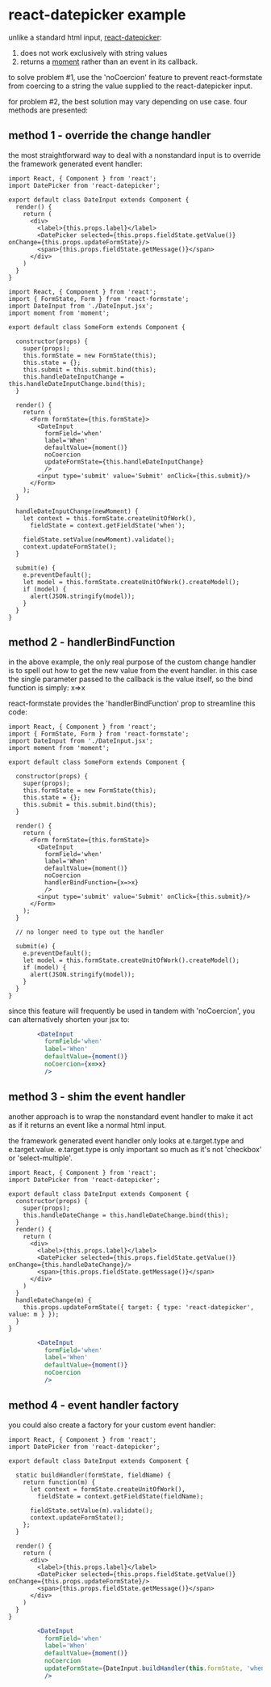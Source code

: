 # react-datepicker example

unlike a standard html input, [react-datepicker](https://github.com/Hacker0x01/react-datepicker):

1. does not work exclusively with string values
2. returns a [moment](http://momentjs.com/) rather than an event in its callback.

to solve problem #1, use the 'noCoercion' feature to prevent react-formstate from coercing to a string the value supplied to the react-datepicker input.

for problem #2, the best solution may vary depending on use case. four methods are presented:

## method 1 - override the change handler

the most straightforward way to deal with a nonstandard input is to override the framework generated event handler:

```es6
import React, { Component } from 'react';
import DatePicker from 'react-datepicker';

export default class DateInput extends Component {
  render() {
    return (
      <div>
        <label>{this.props.label}</label>
        <DatePicker selected={this.props.fieldState.getValue()} onChange={this.props.updateFormState}/>
        <span>{this.props.fieldState.getMessage()}</span>
      </div>
    )
  }
}
```

```es6
import React, { Component } from 'react';
import { FormState, Form } from 'react-formstate';
import DateInput from './DateInput.jsx';
import moment from 'moment';

export default class SomeForm extends Component {

  constructor(props) {
    super(props);
    this.formState = new FormState(this);
    this.state = {};
    this.submit = this.submit.bind(this);
    this.handleDateInputChange = this.handleDateInputChange.bind(this);
  }

  render() {
    return (
      <Form formState={this.formState}>
        <DateInput
          formField='when'
          label='When'
          defaultValue={moment()}
          noCoercion
          updateFormState={this.handleDateInputChange}
          />
        <input type='submit' value='Submit' onClick={this.submit}/>
      </Form>
    );
  }

  handleDateInputChange(newMoment) {
    let context = this.formState.createUnitOfWork(),
      fieldState = context.getFieldState('when');

    fieldState.setValue(newMoment).validate();
    context.updateFormState();
  }

  submit(e) {
    e.preventDefault();
    let model = this.formState.createUnitOfWork().createModel();
    if (model) {
      alert(JSON.stringify(model));
    }
  }
}
```

## method 2 - handlerBindFunction

in the above example, the only real purpose of the custom change handler is to spell out how to get the new value from the event handler. in this case the single parameter passed to the callback is the value itself, so the bind function is simply: x=>x

react-formstate provides the 'handlerBindFunction' prop to streamline this code:

```es6
import React, { Component } from 'react';
import { FormState, Form } from 'react-formstate';
import DateInput from './DateInput.jsx';
import moment from 'moment';

export default class SomeForm extends Component {

  constructor(props) {
    super(props);
    this.formState = new FormState(this);
    this.state = {};
    this.submit = this.submit.bind(this);
  }

  render() {
    return (
      <Form formState={this.formState}>
        <DateInput
          formField='when'
          label='When'
          defaultValue={moment()}
          noCoercion
          handlerBindFunction={x=>x}
          />
        <input type='submit' value='Submit' onClick={this.submit}/>
      </Form>
    );
  }

  // no longer need to type out the handler

  submit(e) {
    e.preventDefault();
    let model = this.formState.createUnitOfWork().createModel();
    if (model) {
      alert(JSON.stringify(model));
    }
  }
}
```

since this feature will frequently be used in tandem with 'noCoercion', you can alternatively shorten your jsx to:

```jsx
        <DateInput
          formField='when'
          label='When'
          defaultValue={moment()}
          noCoercion={x=>x}
          />
```

## method 3 - shim the event handler

another approach is to wrap the nonstandard event handler to make it act as if it returns an event like a normal html input.

the framework generated event handler only looks at e.target.type and e.target.value. e.target.type is only important so much as it's not 'checkbox' or 'select-multiple'.

```es6
import React, { Component } from 'react';
import DatePicker from 'react-datepicker';

export default class DateInput extends Component {
  constructor(props) {
    super(props);
    this.handleDateChange = this.handleDateChange.bind(this);
  }
  render() {
    return (
      <div>
        <label>{this.props.label}</label>
        <DatePicker selected={this.props.fieldState.getValue()} onChange={this.handleDateChange}/>
        <span>{this.props.fieldState.getMessage()}</span>
      </div>
    )
  }
  handleDateChange(m) {
    this.props.updateFormState({ target: { type: 'react-datepicker', value: m } });
  }
}
```

```jsx
        <DateInput
          formField='when'
          label='When'
          defaultValue={moment()}
          noCoercion
          />
```

## method 4 - event handler factory

you could also create a factory for your custom event handler:

```es6
import React, { Component } from 'react';
import DatePicker from 'react-datepicker';

export default class DateInput extends Component {

  static buildHandler(formState, fieldName) {
    return function(m) {
      let context = formState.createUnitOfWork(),
        fieldState = context.getFieldState(fieldName);

      fieldState.setValue(m).validate();
      context.updateFormState();
    };
  }

  render() {
    return (
      <div>
        <label>{this.props.label}</label>
        <DatePicker selected={this.props.fieldState.getValue()} onChange={this.props.updateFormState}/>
        <span>{this.props.fieldState.getMessage()}</span>
      </div>
    )
  }
}
```

```jsx
        <DateInput
          formField='when'
          label='When'
          defaultValue={moment()}
          noCoercion
          updateFormState={DateInput.buildHandler(this.formState, 'when')}
          />
```
